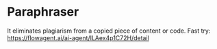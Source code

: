 # Paraphraser
It eliminates plagiarism from a copied piece of content or code.
Fast try: https://flowagent.ai/ai-agent/ILAex4p1C72H/detail
